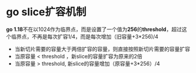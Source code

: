 # go slice扩容机制

**go 1.18**不在以1024作为临界点，而是设置了一个值为**256**的**threshold**，超过这个临界点，不再是每次扩容1/4，而是每次增加（旧容量+3*256)/4

- 当新切片需要的容量大于两倍扩容的容量，则直接按照新切片需要的容量扩容
- 当原容量 < threshold ，新slice的容量扩容为原来的2倍
- 当原容量 > threshold, 新slice的容量增加（原容量+3*256）/4